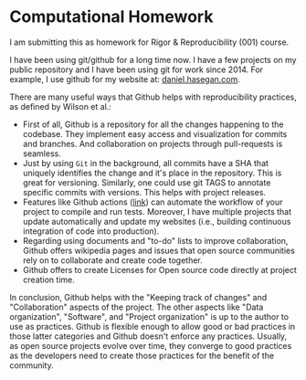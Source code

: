 # Computational Homework 

I am submitting this as homework for Rigor & Reproducibility (001) course. 

I have been using git/github for a long time now. I have a few projects on my public repository and I have been using git for work since 2014. For example, I use github for my website at: [daniel.hasegan.com](https://daniel.hasegan.com).

There are many useful ways that Github helps with reproducibility practices, as defined by Wilson et al.:

- First of all, Github is a repository for all the changes happening to the codebase. They implement easy access and visualization for commits and branches. And collaboration on projects through pull-requests is seamless. 
- Just by using `Git` in the background, all commits have a SHA that uniquely identifies the change and it's place in the repository. This is great for versioning. Similarly, one could use git TAGS to annotate specific commits with versions. This helps with project releases.
- Features like Github actions ([link](https://github.com/features/actions)) can automate the workflow of your project to compile and run tests. Moreover, I have multiple projects that update automatically and update my websites (i.e., building continuous integration of code into production).
- Regarding using documents and "to-do" lists to improve collaboration, Github offers wikipedia pages and issues that open source communities rely on to collaborate and create code together.
- Github offers to create Licenses for Open source code directly at project creation time.

In conclusion, Github helps with the "Keeping track of changes" and "Collaboration" aspects of the project. The other aspects like "Data organization", "Software", and "Project organization" is up to the author to use as practices. Github is flexible enough to allow good or bad practices in those latter categories and Github doesn't enforce any practices. Usually, as open source projects evolve over time, they converge to good practices as the developers need to create those practices for the benefit of the community. 
